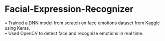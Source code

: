 # Facial-Expression-Recognizer
• Trained a DNN model from scratch on face emotions dataset
from Kaggle using Keras.  
• Used OpenCV to detect face and recognize emotions
in real time.

